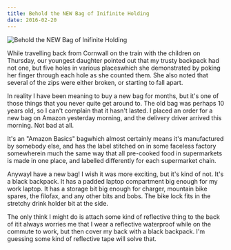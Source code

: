 ```yaml
---
title: Behold the NEW Bag of Inifinite Holding
date: 2016-02-20
---
```


![Behold the NEW Bag of Inifinite Holding](https://source.unsplash.com/hopX_jpVtRM/1600x900)

While travelling back from Cornwall on the train with the children on Thursday, our youngest daughter pointed out that my trusty backpack had not one, but five holes in various placeswhich she demonstrated by poking her finger through each hole as she counted them. She also noted that several of the zips were either broken, or starting to fall apart.

In reality I have been meaning to buy a new bag for months, but it's one of those things that you never quite get around to. The old bag was perhaps 10 years old, so I can't complain that it hasn't lasted. I placed an order for a new bag on Amazon yesterday morning, and the delivery driver arrived this morning. Not bad at all.

It's an "Amazon Basics" bagwhich almost certainly means it's manufactured by somebody else, and has the label stitched on in some faceless factory somewherein much the same way that all pre-cooked food in supermarkets is made in one place, and labelled differently for each supermarket chain.

AnywayI have a new bag! I wish it was more exciting, but it's kind of not. It's a black backpack. It has a padded laptop compartment big enough for my work laptop. It has a storage bit big enough for charger, mountain bike spares, the filofax, and any other bits and bobs. The bike lock fits in the stretchy drink holder bit at the side.

The only think I might do is attach some kind of reflective thing to the back of itit always worries me that I wear a reflective waterproof while on the commute to work, but then cover my back with a black backpack. I'm guessing some kind of reflective tape will solve that.